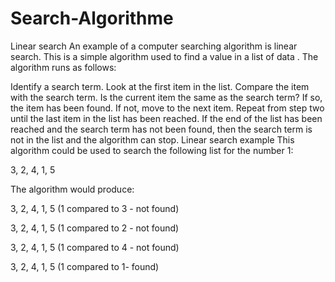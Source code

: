 # Search-Algorithme
Linear search
An example of a computer searching 
algorithm
 is linear search. This is a simple algorithm used to find a value in a list of 
data
. The algorithm runs as follows:

Identify a search term.
Look at the first item in the list.
Compare the item with the search term.
Is the current item the same as the search term? If so, the item has been found. If not, move to the next item.
Repeat from step two until the last item in the list has been reached.
If the end of the list has been reached and the search term has not been found, then the search term is not in the list and the algorithm can stop.
Linear search example
This algorithm could be used to search the following list for the number 1:

3, 2, 4, 1, 5

The algorithm would produce:

3, 2, 4, 1, 5 (1 compared to 3 - not found)

3, 2, 4, 1, 5 (1 compared to 2 - not found)

3, 2, 4, 1, 5 (1 compared to 4 - not found)

3, 2, 4, 1, 5 (1 compared to 1- found)

